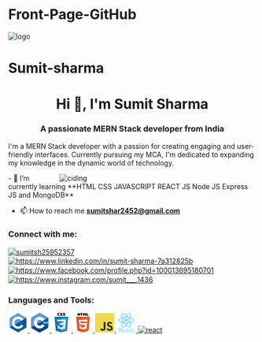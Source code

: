 # Front-Page-GitHub
![logo](https://github.com/sumitsharma1436/sumitsharma1436/blob/main/Portfolio-5.jpg)
# Sumit-sharma
<h1 align="center">Hi 👋, I'm Sumit Sharma</h1>
<h3 align="center">A passionate MERN Stack developer  from India</h3>
<p>
I'm a MERN Stack developer with a passion for creating engaging and user-friendly interfaces. Currently pursuing my MCA, I'm dedicated to expanding my knowledge in the dynamic world of technology.</p>
<img align="right" alt="ciding" width="400" src="https://user-images.githubusercontent.com/55389276/140866485-8fb1c876-9a8f-4d6a-98dc-08c4981eaf70.gif">
- 🌱 I’m currently learning **HTML CSS JAVASCRIPT REACT JS Node JS Express JS and MongoDB**

- 📫 How to reach me **sumitshar2452@gmail.com**

<h3 align="left">Connect with me:</h3>
<p align="left">
<a href="https://twitter.com/sumitsh25952357" target="blank"><img align="center" src="https://raw.githubusercontent.com/rahuldkjain/github-profile-readme-generator/master/src/images/icons/Social/twitter.svg" alt="sumitsh25952357" height="30" width="40" /></a>
<a href="https://www.linkedin.com/in/sumit-sharma-7a312825b" target="blank"><img align="center" src="https://raw.githubusercontent.com/rahuldkjain/github-profile-readme-generator/master/src/images/icons/Social/linked-in-alt.svg" alt="https://www.linkedin.com/in/sumit-sharma-7a312825b" height="30" width="40" /></a>
<a href="https://www.facebook.com/profile.php?id=100013695180701" target="blank"><img align="center" src="https://raw.githubusercontent.com/rahuldkjain/github-profile-readme-generator/master/src/images/icons/Social/facebook.svg" alt="https://www.facebook.com/profile.php?id=100013695180701" height="30" width="40" /></a>
<a href="https://www.instagram.com/sumit___.1436/" target="blank"><img align="center" src="https://raw.githubusercontent.com/rahuldkjain/github-profile-readme-generator/master/src/images/icons/Social/instagram.svg" alt="https://www.instagram.com/sumit___.1436" height="30" width="40" /></a>
</p>

<h3 align="left">Languages and Tools:</h3>
<p align="left"> <a href="https://www.cprogramming.com/" target="_blank" rel="noreferrer"> <img src="https://raw.githubusercontent.com/devicons/devicon/master/icons/c/c-original.svg" alt="c" width="40" height="40"/> </a> <a href="https://www.w3schools.com/cpp/" target="_blank" rel="noreferrer"> <img src="https://raw.githubusercontent.com/devicons/devicon/master/icons/cplusplus/cplusplus-original.svg" alt="cplusplus" width="40" height="40"/> </a> <a href="https://www.w3schools.com/css/" target="_blank" rel="noreferrer"> <img src="https://raw.githubusercontent.com/devicons/devicon/master/icons/css3/css3-original-wordmark.svg" alt="css3" width="40" height="40"/> </a> <a href="https://www.w3.org/html/" target="_blank" rel="noreferrer"> <img src="https://raw.githubusercontent.com/devicons/devicon/master/icons/html5/html5-original-wordmark.svg" alt="html5" width="40" height="40"/> </a> <a href="https://developer.mozilla.org/en-US/docs/Web/JavaScript" target="_blank" rel="noreferrer"> <img src="https://raw.githubusercontent.com/devicons/devicon/master/icons/javascript/javascript-original.svg" alt="javascript" width="40" height="40"/> </a> <a href="https://reactjs.org/" target="_blank" rel="noreferrer"> <img src="https://raw.githubusercontent.com/devicons/devicon/master/icons/react/react-original-wordmark.svg" alt="react" width="40" height="40"/> </a>
<a href="https://reactjs.org/" target="_blank" rel="noreferrer"> <img src="https://images.app.goo.gl/SypmJeBWigw7m8Nc8" alt="react" width="40" height="40"/> </a>
</p>
